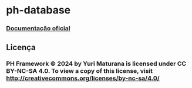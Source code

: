 # ph-database

### [Documentação oficial](https://project-hubble.gitbook.io/project-hubble-framework/resources/database)

## Licença

### PH Framework © 2024 by Yuri Maturana is licensed under CC BY-NC-SA 4.0. To view a copy of this license, visit http://creativecommons.org/licenses/by-nc-sa/4.0/
